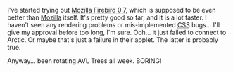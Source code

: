 I've started trying out <a href="http://www.mozilla.org/products/firebird/">Mozilla Firebird 0.7</a>, which is supposed to be even better than <a href="http://mozilla.org/products/mozilla1.x/">Mozilla</a> itself.  It's pretty good so far; and it is a lot faster.  I haven't seen any rendering problems or mis-implemented <acronym title="Cascading Style Sheets">CSS</acronym> bugs... I'll give my approval before too long, I'm sure.  Ooh... it just failed to connect to Arctic.  Or maybe that's just a failure in their applet.   The latter is probably true.

Anyway... been rotating AVL Trees all week.  BORING!
